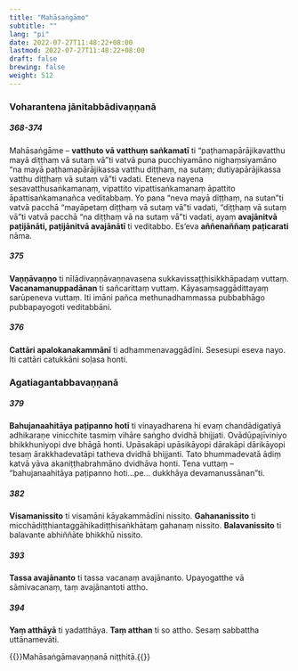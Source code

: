 ```yaml
---
title: "Mahāsaṅgāmo"
subtitle: ""
lang: "pi"
date: 2022-07-27T11:48:22+08:00
lastmod: 2022-07-27T11:48:22+08:00
draft: false
brewing: false
weight: 512
---
```


### Voharantena jānitabbādivaṇṇanā

##### 368-374

Mahāsaṅgāme – **vatthuto vā vatthuṃ saṅkamatī** ti “paṭhamapārājikavatthu mayā diṭṭhaṃ vā sutaṃ vā”ti vatvā puna pucchiyamāno nighaṃsiyamāno “na mayā paṭhamapārājikassa vatthu diṭṭhaṃ, na sutaṃ; dutiyapārājikassa vatthu diṭṭhaṃ vā sutaṃ vā”ti vadati. Eteneva nayena sesavatthusaṅkamanaṃ, vipattito vipattisaṅkamanaṃ āpattito āpattisaṅkamanañca veditabbaṃ. Yo pana “neva mayā diṭṭhaṃ, na sutan”ti vatvā pacchā “mayāpetaṃ diṭṭhaṃ vā sutaṃ vā”ti vadati, “diṭṭhaṃ vā sutaṃ vā”ti vatvā pacchā “na diṭṭhaṃ vā na sutaṃ vā”ti vadati, ayaṃ **avajānitvā paṭijānāti, paṭijānitvā avajānātī** ti veditabbo. Es’eva **aññenaññaṃ paṭicarati** nāma.

##### 375

**Vaṇṇāvaṇṇo** ti nīlādivaṇṇāvaṇṇavasena sukkavissaṭṭhisikkhāpadaṃ vuttaṃ. **Vacanamanuppadānan** ti sañcarittaṃ vuttaṃ. Kāyasaṃsaggādittayaṃ sarūpeneva vuttaṃ. Iti imāni pañca methunadhammassa pubbabhāgo pubbapayogoti veditabbāni.

##### 376

**Cattāri apalokanakammānī** ti adhammenavaggādīni. Sesesupi eseva nayo. Iti cattāri catukkāni soḷasa honti.

### Agatiagantabbavaṇṇanā

##### 379

**Bahujanaahitāya paṭipanno hotī** ti vinayadharena hi evaṃ chandādigatiyā adhikaraṇe vinicchite tasmiṃ vihāre saṅgho dvidhā bhijjati. Ovādūpajīviniyo bhikkhuniyopi dve bhāgā honti. Upāsakāpi upāsikāyopi dārakāpi dārikāyopi tesaṃ ārakkhadevatāpi tatheva dvidhā bhijjanti. Tato bhummadevatā ādiṃ katvā yāva akaniṭṭhabrahmāno dvidhāva honti. Tena vuttaṃ – “bahujanaahitāya paṭipanno hoti…pe… dukkhāya devamanussānan”ti.

##### 382

**Visamanissito** ti visamāni kāyakammādīni nissito. **Gahananissito** ti micchādiṭṭhiantaggāhikadiṭṭhisaṅkhātaṃ gahanaṃ nissito. **Balavanissito** ti balavante abhiññāte bhikkhū nissito.

##### 393

**Tassa avajānanto** ti tassa vacanaṃ avajānanto. Upayogatthe vā sāmivacanaṃ, taṃ avajānantoti attho.

##### 394

**Yaṃ atthāyā** ti yadatthāya. **Taṃ atthan** ti so attho. Sesaṃ sabbattha uttānamevāti.

{{<eof>}}Mahāsaṅgāmavaṇṇanā niṭṭhitā.{{</eof>}}